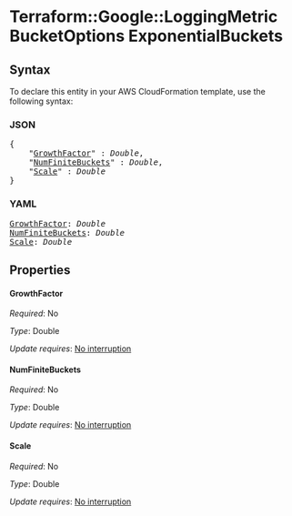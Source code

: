 # Terraform::Google::LoggingMetric BucketOptions ExponentialBuckets

## Syntax

To declare this entity in your AWS CloudFormation template, use the following syntax:

### JSON

<pre>
{
    "<a href="#growthfactor" title="GrowthFactor">GrowthFactor</a>" : <i>Double</i>,
    "<a href="#numfinitebuckets" title="NumFiniteBuckets">NumFiniteBuckets</a>" : <i>Double</i>,
    "<a href="#scale" title="Scale">Scale</a>" : <i>Double</i>
}
</pre>

### YAML

<pre>
<a href="#growthfactor" title="GrowthFactor">GrowthFactor</a>: <i>Double</i>
<a href="#numfinitebuckets" title="NumFiniteBuckets">NumFiniteBuckets</a>: <i>Double</i>
<a href="#scale" title="Scale">Scale</a>: <i>Double</i>
</pre>

## Properties

#### GrowthFactor

_Required_: No

_Type_: Double

_Update requires_: [No interruption](https://docs.aws.amazon.com/AWSCloudFormation/latest/UserGuide/using-cfn-updating-stacks-update-behaviors.html#update-no-interrupt)

#### NumFiniteBuckets

_Required_: No

_Type_: Double

_Update requires_: [No interruption](https://docs.aws.amazon.com/AWSCloudFormation/latest/UserGuide/using-cfn-updating-stacks-update-behaviors.html#update-no-interrupt)

#### Scale

_Required_: No

_Type_: Double

_Update requires_: [No interruption](https://docs.aws.amazon.com/AWSCloudFormation/latest/UserGuide/using-cfn-updating-stacks-update-behaviors.html#update-no-interrupt)

